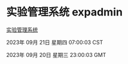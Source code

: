 # 实验管理系统 expadmin
[实验管理系统](http://:56808/expadmin-782313d2-e1b1-4ea7-932e-3a55e6a1a4d0/)

2023年 09月 21日 星期四 07:00:03 CST

2023年 09月 20日 星期三 23:00:03 GMT
